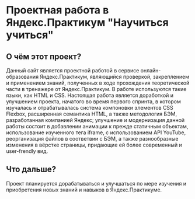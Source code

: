 # Проектная работа в Яндекс.Практикум "Научиться учиться"  
## О чём этот проект?
Данный сайт является проектной работой в сервисе онлайн-образования Яндекс.Практикум, являющийся проверкой, закреплением и применением знаний, полученных в ходе прохождения теоретической части в тренажере от Яндекс.Практикум. В работе используются такие языки, как HTML и CSS. Настоящая работа является доработкой и улучшением проекта, начатого во время первого спринта, в котором изучалась и отрабатывалась система компоновки элементов CSS Flexbox, расширенная семантика HTML, а также методология БЭМ, разработанная компанией Яндекс; улучшение и модернизация данной работы состоит в добавлении анимации к прежде статичным объектам, использование изученного тега iframe, с использованием API YouTube, реорганизация файлов в соответвии с БЭМ, а также разнообразные изменения в вёрстке страницы, придающие ей более современный и user-frendly вид.
## Что дальше?
Проект планируется дорабатываться и улучшаться по мере изучения и приобретения новых знаний и навыков в Яндекс.Практикуме. 